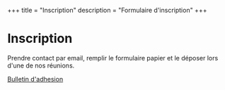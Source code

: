 +++
title = "Inscription"
description = "Formulaire d'inscription"
+++

# Inscription

Prendre contact par email, remplir le formulaire papier et le déposer lors d'une de nos réunions.

[Bulletin d'adhesion](/doc/mbj_bulletin_adhesion_2024_2025.pdf)
